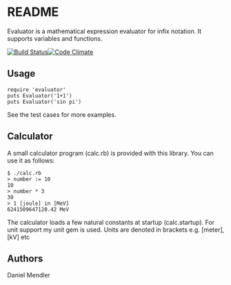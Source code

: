 README
======

Evaluator is a mathematical expression evaluator for infix notation. It supports variables and functions.

[![Build Status](https://secure.travis-ci.org/minad/evaluator.png?branch=master)](http://travis-ci.org/minad/evaluator)[![Code Climate](https://codeclimate.com/badge.png)](https://codeclimate.com/github/minad/evaluator)

Usage
-----

    require 'evaluator'
    puts Evaluator('1+1')
    puts Evaluator('sin pi')

See the test cases for more examples.

Calculator
----------

A small calculator program (calc.rb) is provided with this library. You can use
it as follows:

    $ ./calc.rb
    > number := 10
    10
    > number * 3
    30
    > 1 [joule] in [MeV]
    6241509647120.42 MeV

The calculator loads a few natural constants at startup (calc.startup). For unit support
my unit gem is used. Units are denoted in brackets e.g. [meter], [kV] etc

Authors
-------

Daniel Mendler
